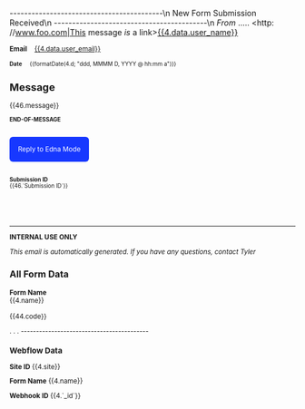 ------------------------------------------\n
New Form Submission Received\n
------------------------------------------\n
*From* ..... <http: //www.foo.com|This message *is* a link><a href="mailto:{{4.data.user_email}}?subject=RE: {{4.name}} - {{46.`Submission ID`}}">{{4.data.user_name}}</a></p>
<p><small><strong>Email</strong>    <a href="mailto:{{4.data.user_email}}?subject=RE: {{4.name}} - {{46.`Submission ID`}}">{{4.data.user_email}}</a></p>
<p><small><strong>Date</strong>    
        {{formatDate(4.d; "ddd, MMMM D, YYYY @ hh:mm a")}}</small></p>
<h2 style="font-size: 18px;">Message</h2>
<p>{{46.message}}</p>
<p><small><strong>END-OF-MESSAGE</strong></small></p>
<br>
<a href="mailto:{{4.data.user_email}}?subject=RE: {{4.name}} - {{46.`Submission ID`}}" background="#1738ff" target="_blank" style="display: table-cell; background-color: #1738ff !important; color: #ffffff !important; padding: 15px; border-radius: 6px; text-decoration: none !important;">
    Reply to Edna Mode
</a>
<br><br>
<p><small><strong>Submission ID</strong>    <br>{{46.`Submission ID`}}
    </small></p>
<br><br><br>
<hr>
<p><strong>INTERNAL USE ONLY</strong></p>
<p><i>This email is automatically generated. If you have any questions, contact Tyler</i></p>
<h3 style="font-size:16px;">All Form Data</h3>
<ul style="list-style:none;padding:0;">
    <li><strong>Form Name</strong> <br>{{4.name}}<br><br></li>
    {{44.code}}
</ul>
.
.
.
------------------------------------------
<h3>Webflow Data</h3>
<p>
    <strong>Site ID</strong> {{4.site}}
</p>
<p>
    <strong>Form Name</strong> {{4.name}}
</p>
<p>
    <strong>Webhook ID</strong> {{4.`_id`}}
</p>
